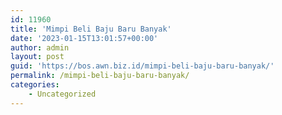 ```yaml
---
id: 11960
title: 'Mimpi Beli Baju Baru Banyak'
date: '2023-01-15T13:01:57+00:00'
author: admin
layout: post
guid: 'https://bos.awn.biz.id/mimpi-beli-baju-baru-banyak/'
permalink: /mimpi-beli-baju-baru-banyak/
categories:
    - Uncategorized
---
```


